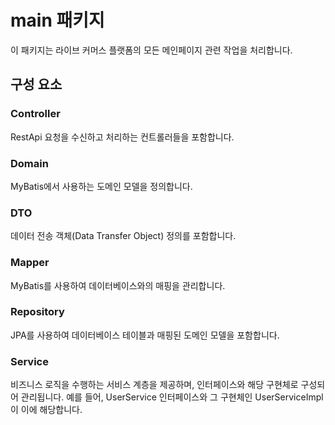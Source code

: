 # main 패키지

이 패키지는 라이브 커머스 플랫폼의 모든 메인페이지 관련 작업을 처리합니다.

## 구성 요소

### Controller
RestApi 요청을 수신하고 처리하는 컨트롤러들을 포함합니다.

### Domain
MyBatis에서 사용하는 도메인 모델을 정의합니다.

### DTO
데이터 전송 객체(Data Transfer Object) 정의를 포함합니다.

### Mapper
MyBatis를 사용하여 데이터베이스와의 매핑을 관리합니다.

### Repository
JPA를 사용하여 데이터베이스 테이블과 매핑된 도메인 모델을 포함합니다.

### Service
비즈니스 로직을 수행하는 서비스 계층을 제공하며, 인터페이스와 해당 구현체로 구성되어 관리됩니다. 
예를 들어, UserService 인터페이스와 그 구현체인 UserServiceImpl이 이에 해당합니다.